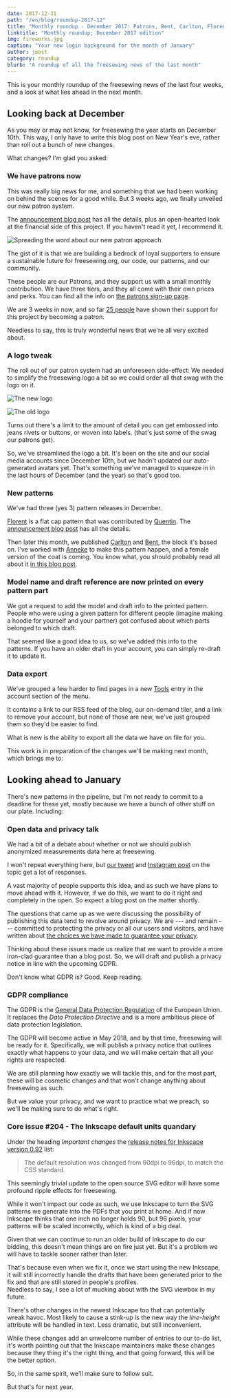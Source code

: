 ```yaml
---
date: 2017-12-31
path: "/en/blog/roundup-2017-12"
title: "Monthly roundup - December 2017: Patrons, Bent, Carlton, Florent, and the looming Inkscape issue"
linktitle: "Monthly roundup; December 2017 edition"
img: fireworks.jpg
caption: "Your new login background for the month of January"
author: joost
category: roundup
blurb: "A roundup of all the freesewing news of the last month"
---
```


This is your monthly roundup of the freesewing news of the last four weeks, and a look at what lies ahead in the next month.

## Looking back at December

As you may or may not know, for freesewing the year starts on December 10th. This way, I only have to write this blog post on New Year's eve, rather than roll out a bunch of new changes.

What changes? I'm glad you asked:

### We have patrons now

This was really big news for me, and something that we had been working on behind the scenes for a good while. But 3 weeks ago, we finally unveiled our new patron system.

The [announcement blog post](/blog/calling-all-patrons/) has all the details, plus an open-hearted look at the financial side of this project. If you haven't read it yet, I recommend it.

![Spreading the word about our new patron approach](patrons-ig.png)

The gist of it is that we are building a bedrock of loyal supporters to ensure a sustainable future for freesewing.org, our code, our patterns, and our community.

These people are our Patrons, and they support us with a small monthly contribution. We have three tiers, and they all come with their own prices and perks. You can find all the info on [the patrons sign-up page](/patrons/join).

We are 3 weeks in now, and so far [25 people](/patrons) have shown their support for this project by becoming a patron.

Needless to say, this is truly wonderful news that we're all very excited about.

### A logo tweak

The roll out of our patron system had an unforeseen side-effect: We needed to simplify the freesewing logo a bit so we could order all that swag with the logo on it.

![The new logo](black.svg)

![The old logo](old-logo-flag.png)

Turns out there's a limit to the amount of detail you can get embossed into jeans rivets or buttons, or woven into labels. (that's just some of the swag our patrons get).

So, we've streamlined the logo a bit. It's been on the site and our social media accounts since December 10th, but we hadn't updated our auto-generated avatars yet. That's something we've managed to squeeze in in the last hours of December (and the year) so that's good too.

### New patterns

We've had three (yes 3) pattern releases in December.

[Florent](/patterns/florent) is a flat cap pattern that was contributed by [Quentin](/users/ptzcb). The [announcement blog post](/blog/florent-flat-cap-beta/) has all the details.

Then later this month, we published [Carlton](/patterns/carlton) and [Bent](/patterns/bent), the block it's based on. I've worked with [Anneke](/showcase/maker/annekecaramin) to make this pattern happen, and a female version of the coat is coming. You know what, you should probably read all about it [in this blog post](/announcing-carlton-and-bent/).

### Model name and draft reference are now printed on every pattern part

We got a request to add the model and draft info to the printed pattern. People who were using a given pattern for different people (imagine making a hoodie for yourself and your partner) got confused about which parts belonged to which draft.

That seemed like a good idea to us, so we've added this info to the patterns. If you have an older draft in your account, you can simply re-draft it to update it.

### Data export

We've grouped a few harder to find pages in a new [Tools](/tools/) entry in the account section of the menu.

It contains a link to our RSS feed of the blog, our on-demand tiler, and a link to remove your account, but none of those are new, we've just grouped them so they'd be easier to find.

What is new is the ability to export all the data we have on file for you.

This work is in preparation of the changes we'll be making next month, which brings me to:

## Looking ahead to January

There's new patterns in the pipeline, but I'm not ready to commit to a deadline for these yet, mostly because we have a bunch of other stuff on our plate. Including:

### Open data and privacy talk

We had a bit of a debate about whether or not we should publish anonymized measurements data here at freesewing.

I won't repeat everything here, but [our tweet](https://twitter.com/j__st/status/941586171158777856) and [Instagram post](https://www.instagram.com/p/Bct2jUEnuS9/) on the topic get a lot of responses.

A vast majority of people supports this idea, and as such we have plans to move ahead with it. However, if we do this, we want to do it right and completely in the open. So expect a blog post on the matter shortly.

The questions that came up as we were discussing the possibility of publishing this data tend to revolve around privacy. We are \--- and remain \--- committed to protecting the privacy or all our users and visitors, and have written about [the choices we have made to guarantee your privacy](/blog/privacy-choices/).

Thinking about these issues made us realize that we want to provide a more iron-clad guarantee than a blog post. So, we will draft and publish a privacy notice in line with the upcoming GDPR.

Don't know what GDPR is? Good. Keep reading.

### GDPR compliance

The GDPR is the [General Data Protection Regulation](https://en.wikipedia.org/wiki/General_Data_Protection_Regulation) of the European Union. It replaces the *Data Protection Directive* and is a more ambitious piece of data protection legislation.

The GDPR will become active in May 2018, and by that time, freesewing will be ready for it. Specifically, we will publish a privacy notice that outlines exactly what happens to your data, and we will make certain that all your rights are respected.

We are still planning how exactly we will tackle this, and for the most part, these will be cosmetic changes and that won't change anything about freesewing as such.

But we value your privacy, and we want to practice what we preach, so we'll be making sure to do what's right.

### Core issue #204 - The Inkscape default units quandary

Under the heading *Important changes* the [release notes for Inkscape version 0.92](http://wiki.inkscape.org/wiki/index.php/Release_notes/0.92#Important_changes) list:

> The default resolution was changed from 90dpi to 96dpi, to match the CSS standard.

This seemingly trivial update to the open source SVG editor will have some profound ripple effects for freesewing.

While it won't impact our code as such, we use Inkscape to turn the SVG patterns we generate into the PDFs that you print at home. And if now Inkscape thinks that one inch no longer holds 90, but 96 pixels, your patterns will be scaled incorrectly, which is kind of a big deal.

Given that we can continue to run an older build of Inkscape to do our bidding, this doesn't mean things are on fire just yet. But it's a problem we will have to tackle sooner rather than later.

That's because even when we fix it, once we start using the new Inkscape, it will still incorrectly handle the drafts that have been generated prior to the fix and that are still stored in people's profiles.  
Needless to say, I see a lot of mucking about with the SVG viewbox in my future.

There's other changes in the newest Inkscape too that can potentially wreak havoc. Most likely to cause a stink-up is the new way the *line-height* attribute will be handled in text. Less dramatic, but still inconvenient.

While these changes add an unwelcome number of entries to our to-do list, it's worth pointing out that the Inkscape maintainers make these changes because they thing it's the right thing, and that going forward, this will be the better option.

So, in the same spirit, we'll make sure to follow suit.

But that's for next year.